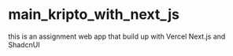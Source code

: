# main_kripto_with_next_js
this is an assignment web app that build up with Vercel Next.js and ShadcnUI
